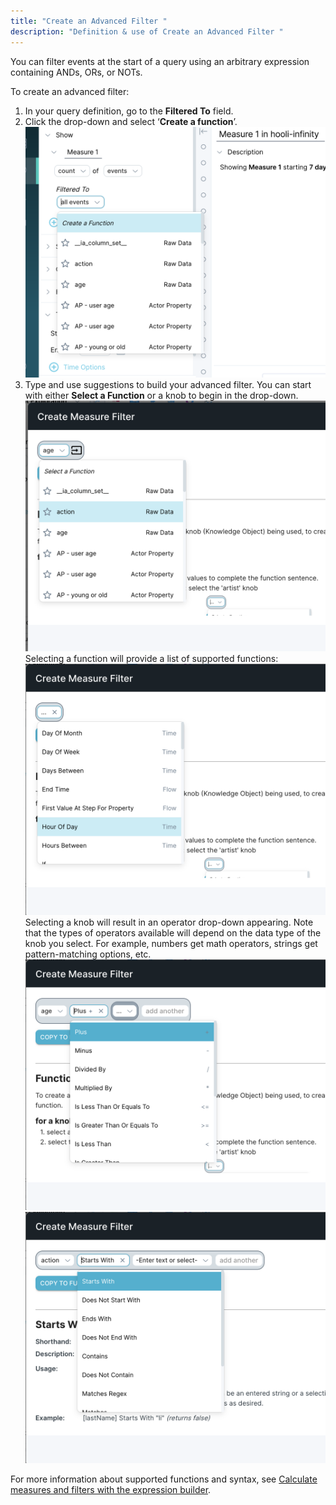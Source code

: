 ```yaml
---
title: "Create an Advanced Filter "
description: "Definition & use of Create an Advanced Filter "
---
```

You can filter events at the start of a query using an arbitrary expression containing ANDs, ORs, or NOTs.

To create an advanced filter:

1. In your query definition, go to the **Filtered To** field.
2. Click the drop-down and select ‘**Create a function**’.![](attachments/create%20a%20function.png)
3. Type and use suggestions to build your advanced filter. You can start with either **Select a Function** or a knob to begin in the drop-down.![](attachments/select%20a%20function.png)
Selecting a function will provide a list of supported functions:![](./attachments/functions.png)
Selecting a knob will result in an operator drop-down appearing. Note that the types of operators available will depend on the data type of the knob you select. For example, numbers get math operators, strings get pattern-matching options, etc.![](./attachments/maths.png)
![](attachments/strings%20match.png)

For more information about supported functions and syntax, see [Calculate measures and filters with the expression builder](../../measure-user-guides/build-queries-and-visualizations/calculate-measures-and-filters).